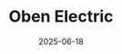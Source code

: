 ---  
layout: startup_page  
title: "Oben Electric"  
id: "obenelectric.com"  
permalink: "/obenelectricobenelectric.com06182025/"  
website: "https://obenelectric.com/"  
funding_round: "Series A"  
funding_amount: "₹100Cr"  
investors: "Helios Holdings, the Sharda Family Office, the Kay Family"  
about: "Oben Electric is an electric motorcycle manufacturer focused on building a global electric motorcycle brand from India. They aim to make electric mobility accessible to the masses with models like the Rorr and the upcoming O100 platform, while also expanding its retail presence and production capabilities."  
markets: "Electric Vehicles, Manufacturing"  
hq: "Bengaluru, Karnataka, India"  
founded_year: "2020"  
linkedin: "https://in.linkedin.com/company/oben-ev"  
twitter: "https://twitter.com/ObenElectric"  
instagram: ""  
facebook: "https://www.facebook.com/TheObenEV"  
crunchbase: "https://www.crunchbase.com/organization/oben-ev"  
pitchbook: "https://pitchbook.com/profiles/company/488993-14"  

date_display: "18-Jun-2025"  
date: "2025-06-18"

# SEO Optimization  
meta_title: "Oben Electric - Series A Funding (₹100Cr)"  
meta_description: "Oben Electric, Oben Electric is an electric motorcycle manufacturer focused on building a global electric motorcycle brand from India. They aim to make electric mobi..."  
meta_keywords: "Oben Electric, Electric Vehicles, Manufacturing, Series A funding"  
canonical_url: "https://startup.projectstartups.com/obenelectricobenelectric.com06182025/"  
---